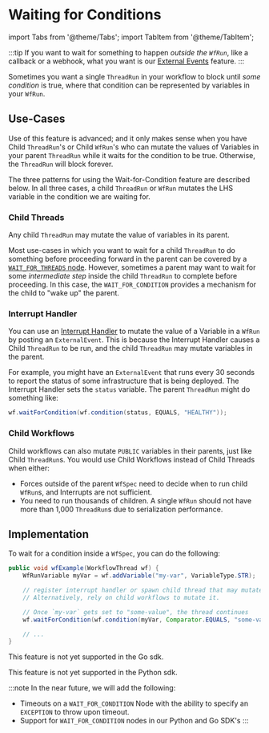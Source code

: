 # Waiting for Conditions

import Tabs from '@theme/Tabs';
import TabItem from '@theme/TabItem';

<!-- We really need docusaurus versioning. This feature isn't released yet...if someone finds it
they will be confused since it's not supported in our latest release.
-->

:::tip
If you want to wait for something to happen _outside the `WfRun`_, like a callback or a webhook, what you want is 
our [External Events](../04-external-events.md) feature.
:::

<!-- We also should note somewhere that this feature is only supported in the Java SDK right now. -->

Sometimes you want a single `ThreadRun` in your workflow to block until _some condition_ is true, where that condition can be represented by variables in your `WfRun`.

## Use-Cases

Use of this feature is advanced; and it only makes sense when you have Child `ThreadRun`'s or Child `WfRun`'s who can mutate the values of Variables in your parent `ThreadRun` while it waits for the condition to be true. Otherwise, the `ThreadRun` will block forever.

The three patterns for using the Wait-for-Condition feature are described below. In all three cases, a child `ThreadRun` or `WfRun` mutates the LHS variable in the condition we are waiting for.

### Child Threads

Any child `ThreadRun` may mutate the value of variables in its parent.

Most use-cases in which you want to wait for a child `ThreadRun` to do something before proceeding forward in the parent can be covered by a [`WAIT_FOR_THREADS` node](../07-child-threads.md#waiting-for-child-threads). However, sometimes a parent may want to wait for some _intermediate step_ inside the child `ThreadRun` to complete before proceeding. In this case, the `WAIT_FOR_CONDITION` provides a mechanism for the child to "wake up" the parent.

### Interrupt Handler

You can use an [Interrupt Handler](../05-interrupts.md) to mutate the value of a Variable in a `WfRun` by posting an `ExternalEvent`. This is because the Interrupt Handler causes a Child `ThreadRun` to be run, and the child `ThreadRun` may mutate variables in the parent.

For example, you might have an `ExternalEvent` that runs every 30 seconds to report the status of some infrastructure that is being deployed. The Interrupt Handler sets the `status` variable. The parent `ThreadRun` might do something like:

```java
wf.waitForCondition(wf.condition(status, EQUALS, "HEALTHY"));
```

### Child Workflows

Child workflows can also mutate `PUBLIC` variables in their parents, just like Child `ThreadRun`s. You would use Child Workflows instead of Child Threads when either:
- Forces outside of the parent `WfSpec` need to decide when to run child `WfRun`s, and Interrupts are not sufficient.
- You need to run thousands of children. A single `WfRun` should not have more than 1,000 `ThreadRun`s due to serialization performance.

## Implementation

To wait for a condition inside a `WfSpec`, you can do the following:

<Tabs>
  <TabItem value="java" label="Java" default>

```java
public void wfExample(WorkflowThread wf) {
    WfRunVariable myVar = wf.addVariable("my-var", VariableType.STR);

    // register interrupt handler or spawn child thread that may mutate `my-var`.
    // Alternatively, rely on child workflows to mutate it.

    // Once `my-var` gets set to "some-value", the thread continues
    wf.waitForCondition(wf.condition(myVar, Comparator.EQUALS, "some-value"));

    // ...
}
```

  </TabItem>
  <TabItem value="go" label="Go">

This feature is not yet supported in the Go sdk.

  </TabItem>
  <TabItem value="python" label="Python">

This feature is not yet supported in the Python sdk.

  </TabItem>
</Tabs>


:::note
In the near future, we will add the following:

- Timeouts on a `WAIT_FOR_CONDITION` Node with the ability to specify an `EXCEPTION` to throw upon timeout.
- Support for `WAIT_FOR_CONDITION` nodes in our Python and Go SDK's
:::
